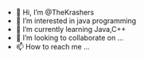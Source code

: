 - 👋 Hi, I’m @TheKrashers
- 👀 I’m interested in java programming
- 🌱 I’m currently learning Java,C++
- 💞️ I’m looking to collaborate on ...
- 📫 How to reach me ...

<!---
TheKrashers/TheKrashers is a ✨ special ✨ repository because its `README.md` (this file) appears on your GitHub profile.
You can click the Preview link to take a look at your changes.
--->
